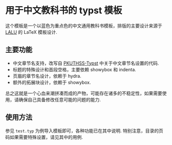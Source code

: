 # 用于中文教科书的 typst 模板

这个模板是一个以蓝色为重点色的中文通用教科书模板，排版的主要设计来源于 [LALU](https://github.com/yhwu-is/Linear-Algebra-Left-Undone) 的 LaTeX 模板设计.

## 主要功能

- 中文章节名支持，改写自 [PKUTHSS-Typst](https://github.com/pku-typst/pkuthss-typst) 中关于中文章节名设置的代码.
- 标题的特殊设计和首段空格，主要依赖 showybox 和 indenta.
- 页眉的章节名设计，依赖于 hydra.
- 额外的拓展块设计，依赖于 showybox.

总之这就是一个心血来潮拼凑而成的产物，可能存在诸多的不稳定性，如果需要使用，请确保自己具备修改任意可能的问题的能力.

## 使用方法

参见 `test.typ` 为例导入模板即可，各种功能已在其中说明. 特别注意，目录的页码如果需要特殊设置，请见其中的用例.